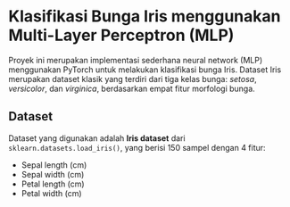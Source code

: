 # Klasifikasi Bunga Iris menggunakan Multi-Layer Perceptron (MLP)

Proyek ini merupakan implementasi sederhana neural network (MLP) menggunakan PyTorch untuk melakukan klasifikasi bunga Iris. 
Dataset Iris merupakan dataset klasik yang terdiri dari tiga kelas bunga: *setosa*, *versicolor*, dan *virginica*, 
berdasarkan empat fitur morfologi bunga.

## Dataset

Dataset yang digunakan adalah **Iris dataset** dari `sklearn.datasets.load_iris()`, yang berisi 150 sampel dengan 4 fitur:
- Sepal length (cm)
- Sepal width (cm)
- Petal length (cm)
- Petal width (cm)

